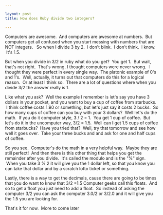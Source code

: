 ```yaml
---

layout: post
title: How does Ruby divide two integers?

---
```


Computers are awesome.  And computers are awesome at numbers.  But computers get all confused when you start messing with numbers that are NOT integers.   So when I divide 3 by 2.  I don't blink.  I don't think.  I know.  It's 1.5.

But when you divide in 3/2 in ruby what do you get?  You get 1.  But wait, that's not right.  That's wrong. I thought computers were never wrong.  I thought they were perfect in every single way.  The platonic example of 0's and 1's.  Well, actually, it turns out that computers do this for a logical reason.  Or at least I think so.  There are a lot of questions where when you divide 3/2 the answer really is 1.

Like what you ask?  Well the example I remember is let's say you have 3 dollars in your pocket, and you want to buy a cup of coffee from starbucks.  I think coffee costs 1.90 or something, but let's just say it costs 2 bucks.  So how many cups of coffee can you buy with your 3 dollars?  Well let's do the math.  If you do it computer style, 3 / 2 = 1.  You get 1 cup of coffee.  But let's do it in the uncomputer way, 3/2 = 1.5.  Well can I get 1.5 cups of coffee from starbucks?  Have you tried that?  Well, try that tomorrow and see how well it goes over.  Take your three bucks and and ask for one and half cups of coffee.

So you see.  Computer's do the math in a very helpful way.  Maybe they are still perfect!  And then there is this other thing that helps you get the remainder after you divide.  It's called the modulo and is the "%" sign.  When you take 3 % 2 it will give you the 1 dollar left, so that you know you can take that dollar and by a scratch lotto ticket or something.

Lastly, there is a way to get the decimals, cause there are going to be times that you do want to know that 3/2 =1.5 Computer geeks call this floats.  And so to get a float you just need to add a float.  So instead of asking the computer 3/2 you can ask the computer 3.0/2 or 3/2.0 and it will give you the 1.5 you are looking for.

That's it for now.  More to come later

 

